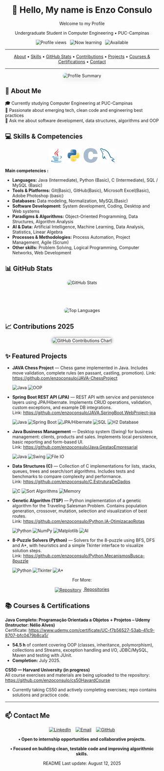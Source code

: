 <h1 align="center">👋 Hello, My name is Enzo Consulo</h1>
<p align="center">Welcome to my Profile</p>
<p align="center">Undergraduate Student in Computer Engineering • PUC-Campinas</p>

<!-- ===== Extra visual header (badges + quick info) ===== -->
<p align="center">
  <img src="https://komarev.com/ghpvc/?username=enzoconsulo&style=flat-square" alt="Profile views" />
  &nbsp; <img src="https://img.shields.io/badge/Now%20Learning-CS50:%20Computer%20Science%20Course-blue?style=flat-square&logo=java" alt="Now learning" />
  &nbsp; <img src="https://img.shields.io/badge/Available-Open%20to%20Internships-green?style=flat-square" alt="Available" />
</p>

---

<p align="center">
  <a href="#about-me">About</a> •
  <a href="#skills">Skills</a> •
  <a href="#github-stats">GitHub Stats</a> •
  <a href="#contributions-2025">Contributions</a> •
  <a href="#projects">Projects</a> •
  <a href="#courses">Courses & Certifications</a> •
  <a href="#contact-me">Contact</a>
</p>

---

<div align="center">
  <!-- small profile summary cards that adapt to theme -->
  <picture>
    <source media="(prefers-color-scheme: dark)" srcset="https://github-profile-summary-cards.vercel.app/api/cards/profile-details?username=enzoconsulo&theme=github_dark" />
    <source media="(prefers-color-scheme: light)" srcset="https://github-profile-summary-cards.vercel.app/api/cards/profile-details?username=enzoconsulo&theme=github" />
    <img alt="Profile Summary" src="https://github-profile-summary-cards.vercel.app/api/cards/profile-details?username=enzoconsulo&theme=github" style="border-radius:12px; box-shadow: 0 6px 18px rgba(0,0,0,0.08);" />
  </picture>
</div>



## 🚀 About Me <a name="about-me"></a>

**🎓** Currently studying Computer Engineering at PUC-Campinas  
**🌱** Passionate about emerging tech, clean code and engineering best practices  
**💬** Ask me about software development, data structures, algorithms and OOP



## 💻 Skills & Competencies <a name="skills"></a>

<p align="center">
  <img src="https://raw.githubusercontent.com/devicons/devicon/master/icons/java/java-original.svg" alt="Java" width="48" height="48" />&nbsp;
  <img src="https://raw.githubusercontent.com/devicons/devicon/master/icons/python/python-original.svg" alt="Python" width="48" height="48" />&nbsp;
  <img src="https://raw.githubusercontent.com/devicons/devicon/master/icons/c/c-original.svg" alt="C" width="48" height="48" />&nbsp;
  <img src="https://raw.githubusercontent.com/devicons/devicon/master/icons/mysql/mysql-original.svg" alt="MySQL" width="48" height="48" />
</p>

**Main competencies :**

- **Languages:** Java (Intermediate), Python (Basic), C (Intermediate), SQL / MySQL (Basic)  
- **Tools & Platforms:** Git(Basic), GitHub(Basic), Microsoft Excel(Basic), Adobe Photoshop (basic)  
- **Databases:** Data modeling, Normalization, MySQL(Basic)
- **Software Development:** System development, Coding, Desktop and Web systems  
- **Paradigms & Algorithms:** Object-Oriented Programming, Data Structures, Algorithm Analysis  
- **AI & Data:** Artificial Intelligence, Machine Learning, Data Analysis, Statistics, Linear Algebra  
- **Processes & Methodologies:** Process Automation, Project Management, Agile (Scrum)  
- **Other skills:** Problem Solving, Logical Programming, Computer Networks, Web Development





## 📊 GitHub Stats <a name="github-stats"></a>

<div align="center">
  <picture>
    <source media="(prefers-color-scheme: dark)" srcset="https://github-readme-stats.vercel.app/api?username=enzoconsulo&show_icons=true&theme=dark&hide_border=true&count_private=true" />
    <source media="(prefers-color-scheme: light)" srcset="https://github-readme-stats.vercel.app/api?username=enzoconsulo&show_icons=true&theme=light&hide_border=true&count_private=true" />
    <img alt="GitHub Stats" src="https://github-readme-stats.vercel.app/api?username=enzoconsulo&show_icons=true&theme=dark&hide_border=true" style="border-radius:10px; box-shadow: 0 6px 18px rgba(0,0,0,0.06);"/>
  </picture>

  <br /><br />

  <picture>
    <source media="(prefers-color-scheme: dark)" srcset="https://github-readme-stats.vercel.app/api/top-langs/?username=enzoconsulo&layout=compact&theme=dark&hide_border=true&hide=Jupyter%20Notebook,Makefile" />
    <source media="(prefers-color-scheme: light)" srcset="https://github-readme-stats.vercel.app/api/top-langs/?username=enzoconsulo&layout=compact&theme=light&hide_border=true&hide=Jupyter%20Notebook,Makefile"      />
    <img alt="Top Languages" src="https://github-readme-stats.vercel.app/api/top-langs/?username=enzoconsulo&layout=compact&theme=dark&hide_border=true" style="border-radius:10px; margin-top:12px;"/>
  </picture>
</div>



## 📈 Contributions  2025 <a name="contributions-2025"></a>

<p align="center">
  <img src="https://ghchart.rshah.org/enzoconsulo?style=flat&color=10B981" 
       alt="GitHub Contributions Chart" 
       style="border-radius: 10px; box-shadow: 0px 0px 10px rgba(0,0,0,0.5);" />
</p>

## ✨ Featured Projects <a name="projects"></a>

- **JAVA Chess Project** — Chess game implemented in Java. Includes move validation, complete rules (en passant, castling, promotion).
  Link: https://github.com/enzoconsulo/JAVA-ChessProject  
  <p>
    <img src="https://img.shields.io/badge/Java-ED8B00?style=flat-square&logo=java&logoColor=white" alt="Java" />
    <img src="https://img.shields.io/badge/OOP-4B5563?style=flat-square" alt="OOP" />
  </p>

- **Spring Boot REST API (JPA)** — REST API with service and persistence layers using JPA/Hibernate. Implements CRUD operations, validation, custom exceptions, and example DB integrations.  
  Link: https://github.com/enzoconsulo/JAVA.SpringBoot.WebProject-jpa  
  <p>
    <img src="https://img.shields.io/badge/Java-ED8B00?style=flat-square&logo=java&logoColor=white" alt="Java" />
    <img src="https://img.shields.io/badge/SpringBoot-6DB33F?style=flat-square&logo=spring&logoColor=white" alt="Spring Boot" />
    <img src="https://img.shields.io/badge/JPA-Hibernate-4B5563?style=flat-square&logo=hibernate" alt="JPA/Hibernate" />
    <img src="https://img.shields.io/badge/SQL-003B57?style=flat-square&logo=mysql" alt="SQL" />
    <img src="https://img.shields.io/badge/H2%20Database-0072C6?style=flat-square&logo=h2&logoColor=white" alt="H2 Database" />
  </p>

- **Java Business Management** — Desktop system (Swing) for business management: clients, products and sales. Implements local persistence, basic reporting and form-based UI.  
  Link: https://github.com/enzoconsulo/Java.GestaoEmpresarial  
  <p>
    <img src="https://img.shields.io/badge/Java-ED8B00?style=flat-square&logo=java&logoColor=white" alt="Java" />
    <img src="https://img.shields.io/badge/Swing-6DB33F?style=flat-square" alt="Swing" />
    <img src="https://img.shields.io/badge/File_IO-8B8B8B?style=flat-square" alt="File IO" />
  </p>

- **Data Structures (C)** — Collection of C implementations for lists, stacks, queues, trees and search/sort algorithms. Includes tests and benchmarks to compare complexity and performance.  
  Link: https://github.com/enzoconsulo/C.EstruturaDeDados  
  <p>
    <img src="https://img.shields.io/badge/C-5998C5?style=flat-square&logo=c" alt="C" />
    <img src="https://img.shields.io/badge/Sort%20Algorithms-4B5563?style=flat-square" alt="Sort Algorithms" />
    <img src="https://img.shields.io/badge/Memory-8B8B8B?style=flat-square" alt="Memory" />
  </p>

- **Genetic Algorithm (TSP)** — Python implementation of a genetic algorithm for the Traveling Salesman Problem. Contains population generation, crossover, mutation, selection and visualization of best routes.  
  Link: https://github.com/enzoconsulo/Python.IA-OtimizacaoRotas  
  <p>
    <img src="https://img.shields.io/badge/Python-3776AB?style=flat-square&logo=python&logoColor=white" alt="Python" />
    <img src="https://img.shields.io/badge/Numpy-013243?style=flat-square&logo=numpy" alt="NumPy" />
    <img src="https://img.shields.io/badge/Matplotlib-11557C?style=flat-square&logo=matplotlib" alt="Matplotlib" />
    <img src="https://img.shields.io/badge/AI-4B5563?style=flat-square" alt="AI" />
  </p>

- **8-Puzzle Solvers (Python)** — Solvers for the 8-puzzle using BFS, DFS and A*, with heuristics and a simple Tkinter interface to visualize solution steps.  
  Link: https://github.com/enzoconsulo/Python.MecanismosBusca-8puzzle  
  <p>
    <img src="https://img.shields.io/badge/Python-3776AB?style=flat-square&logo=python&logoColor=white" alt="Python" />
    <img src="https://img.shields.io/badge/Tkinter-4B5563?style=flat-square" alt="Tkinter" />
    <img src="https://img.shields.io/badge/Search-BFS, DFS, A*-4B5563?style=flat-square" alt="A*" />
  </p>

<p align="center">
  For More:
</p>

<p align="center">
  <a href="https://github.com/enzoconsulo?tab=repositories">
    <img src="https://cdn-icons-png.flaticon.com/512/17404/17404308.png" 
         alt="Repository" 
         width="20" height="20" 
         style="vertical-align:middle; margin-right:6px;">
    Repositories
  </a>
</p>




## 📚 Courses & Certifications <a name="courses"></a>

**Java Completo: Programação Orientada a Objetos + Projetos – Udemy (Instructor: Nélio Alves)**  
Certificate: https://www.udemy.com/certificate/UC-f7b56527-53ab-41c9-8707-bfc0479b8ca5/  
- **54.5 h** of content covering OOP (classes, inheritance, polymorphism), collections and Streams, exception handling and I/O, JDBC/MySQL, Maven and testing with JUnit.  
- **Completion:** July 2025.  


**CS50 — Harvard University (in progress)**  
All course exercises and materials are being uploaded to the repository: https://github.com/enzoconsulo/cs50HavardCourse  
- Currently taking CS50 and actively completing exercises; repo contains solutions and practice code.

---

## 📫 Contact Me <a name="contact-me"></a>

<p align="center">
  <a href="https://linkedin.com/in/enzoconsulo"><img src="https://img.shields.io/badge/LinkedIn-enzoconsulo-blue?logo=linkedin" alt="LinkedIn"/></a>
  &nbsp;&nbsp;
  <a href="mailto:enzoconsulo@gmail.com"><img src="https://img.shields.io/badge/Email-enzoconsulo@gmail.com-red?logo=gmail" alt="Email"/></a>
  &nbsp;&nbsp;
  <a href="https://github.com/enzoconsulo"><img src="https://img.shields.io/badge/GitHub-@enzoconsulo-grey?logo=github" alt="GitHub"/></a>
</p>

<p align="center"><strong>• Open to internship opportunities and collaborative projects.</strong></p>
<p align="center"><strong>• Focused on building clean, testable code and improving algorithmic skills.</strong></p>


<p align="center"> README Last update: August 12, 2025</p>
